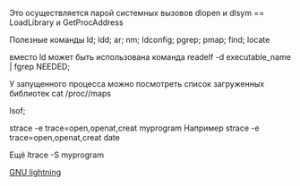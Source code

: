 
Это осуществляется парой системных вызовов dlopen и dlsym  == LoadLibrary и GetProcAddress


Полезные команды
ld; ldd; ar; nm; ldconfig; pgrep; pmap;
find; locate

вместо ld может быть использована команда
readelf -d executable_name | fgrep NEEDED;

У запущенного процесса можно посмотреть список загруженных библиотек
cat /proc/<PID>/maps

lsof;

strace -e trace=open,openat,creat myprogram
Например
strace -e trace=open,openat,creat date

Ещё
ltrace -S myprogram

[GNU lightning](https://www.gnu.org/software/lightning/)